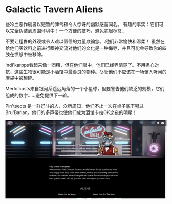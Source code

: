 # Galactic Tavern Aliens

些冷血恶作剧者以短暂的脾气和令人惊讶的幽默感而闻名。
有趣的事实：它们可以完全伪装到周围环境中！一个方便的技巧，避免拿起标签…

不要让粗鲁的外观或令人难以置信的力量欺骗您。.他们非常愉快和温柔！
虽然在给他们买饮料之前进行眼神交流对他们的文化是一种侮辱，并且可能会导致你的四肢在愤怒中被移除。	

Indi'karpps看起来像一团糟，但在他们眼中，他们已经弄清楚了。不用担心对抗，这些生物很可能是小酒馆中最善良的物种。尽管他们不应该在一场骇人听闻的麻袋中被琐碎。

Merlo'custs来自银河系遥远角落的一个小星球，但要警告他们缺乏的规模，它们组成的数字……避免提供下一轮。

Pin'tsects 是一群好斗的人，众所周知，他们不止一次在桌子底下喝过 Bru'Barian。他们的多声带也使他们成为酒馆卡拉OK之夜的明星！

![nft](a4c8b758-bc9d-402d-83db-b4cd597417fb_.png)
